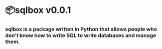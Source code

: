 # 📦sqlbox v0.0.1
### sqlbox is a package written in Python that allows people who don't know how to write SQL to write databases and manage them.

